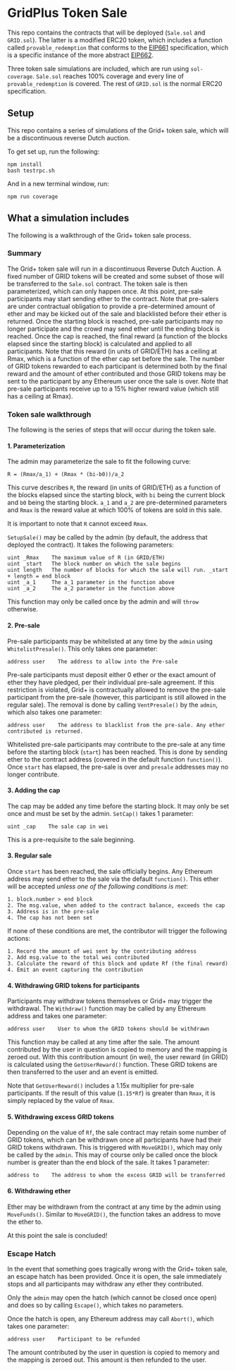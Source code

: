 # GridPlus Token Sale

This repo contains the contracts that will be deployed (`Sale.sol` and `GRID.sol`). The latter is a modified ERC20 token, which includes a function called `provable_redemption` that conforms to the [EIP661](https://github.com/ethereum/EIPs/issues/661) specification, which is a specific instance of the more abstract [EIP662](https://github.com/ethereum/EIPs/issues/662).

Three token sale simulations are included, which are run using `sol-coverage`. `Sale.sol` reaches 100% coverage and every line of `provable_redemption` is covered. The rest of `GRID.sol` is the normal ERC20 specification.

## Setup
This repo contains a series of simulations of the Grid+ token sale, which will be a discontinuous reverse Dutch auction.

To get set up, run the following:

```
npm install
bash testrpc.sh
```

And in a new terminal window, run:
```
npm run coverage
```

## What a simulation includes

The following is a walkthrough of the Grid+ token sale process.

### Summary

The Grid+ token sale will run in a discontinuous Reverse Dutch Auction. A fixed number of GRID tokens will be created and some subset of those will be transferred to the `Sale.sol` contract. The token sale is then parameterized, which can only happen once. At this point, pre-sale participants may start sending ether to the contract. Note that pre-salers are under contractual obligation to provide a pre-determined amount of ether and may be kicked out of the sale and blacklisted before their ether is returned. Once the starting block is reached, pre-sale participants may no longer participate and the crowd may send ether until the ending block is reached. Once the cap is reached, the final reward (a function of the blocks elapsed since the starting block) is calculated and applied to all participants. Note that this reward (in units of GRID/ETH) has a ceiling at Rmax, which is a function of the ether cap set before the sale. The number of GRID tokens rewarded to each participant is determined both by the final reward and the amount of ether contributed and those GRID tokens may be sent to the participant by any Ethereum user once the sale is over. Note that pre-sale participants receive up to a 15% higher reward value (which still has a ceiling at Rmax).

### Token sale walkthrough

The following is the series of steps that will occur during the token sale.

#### 1. Parameterization

The admin may parameterize the sale to fit the following curve:

```
R = (Rmax/a_1) + (Rmax * (bi-b0))/a_2
```

This curve describes `R`, the reward (in units of GRID/ETH) as a function of the blocks elapsed since the starting block, with `bi` being the current block and `b0` being the starting block. `a_1` and `a_2` are pre-determined parameters and `Rmax` is the reward value at which 100% of tokens are sold in this sale.

It is important to note that `R` cannot exceed `Rmax`.

`SetupSale()` may be called by the admin (by default, the address that deployed the contract). It takes the following parameters:

```
uint _Rmax    The maximum value of R (in GRID/ETH)
uint _start   The block number on which the sale begins
uint length   The number of blocks for which the sale will run. _start + length = end block
uint _a_1     The a_1 parameter in the function above
uint _a_2     The a_2 parameter in the function above
```

This function may only be called once by the admin and will `throw` otherwise.

#### 2. Pre-sale

Pre-sale participants may be whitelisted at any time by the `admin` using `WhitelistPresale()`. This only takes one parameter:

```
address user    The address to allow into the Pre-sale
```

Pre-sale participants must deposit either 0 ether or the exact amount of ether they have pledged, per their individual pre-sale agreement. If this restriction is violated, Grid+ is contractually allowed to remove the pre-sale participant from the pre-sale (however, this participant is still allowed in the regular sale). The removal is done by calling `VentPresale()` by the `admin`, which also takes one parameter:

```
address user    The address to blacklist from the pre-sale. Any ether contributed is returned.
```

Whitelisted pre-sale participants may contribute to the pre-sale at any time before the starting block (`start`) has been reached. This is done by sending ether to the contract address (covered in the default function `function()`). Once `start` has elapsed, the pre-sale is over and `presale` addresses may no longer contribute.

#### 3. Adding the cap

The cap may be added any time before the starting block. It may only be set once and must be set by the admin. `SetCap()` takes 1 parameter:

```
uint _cap    The sale cap in wei
```

This is a pre-requisite to the sale beginning.

#### 3. Regular sale

Once `start` has been reached, the sale officially begins. Any Ethereum address may send ether to the sale via the default `function()`. This ether will be accepted *unless one of the following conditions is met*:

```
1. block.number > end block
2. The msg.value, when added to the contract balance, exceeds the cap
3. Address is in the pre-sale
4. The cap has not been set
```

If none of these conditions are met, the contributor will trigger the following actions:

```
1. Record the amount of wei sent by the contributing address
2. Add msg.value to the total wei contributed
3. Calculate the reward of this block and update Rf (the final reward)
4. Emit an event capturing the contribution
```

#### 4. Withdrawing GRID tokens for participants

Participants may withdraw tokens themselves or Grid+ may trigger the withdrawal. The `Withdraw()` function may be called by any Ethereum address and takes one parameter:

```
address user    User to whom the GRID tokens should be withdrawn
```

This function may be called at any time after the sale. The amount contributed by the user in question is copied to memory and the mapping is zeroed out. With this contribution amount (in wei), the user reward (in GRID) is calculated using the `GetUserReward()` function. These GRID tokens are then transferred to the user and an event is emitted.

Note that `GetUserReward()` includes a 1.15x multiplier for pre-sale participants. If the result of this value (`1.15*Rf`) is greater than `Rmax`, it is simply replaced by the value of `Rmax`.

#### 5. Withdrawing excess GRID tokens

Depending on the value of `Rf`, the sale contract may retain some number of GRID tokens, which can be withdrawn once all participants have had their GRID tokens withdrawn. This is triggered with `MoveGRID()`, which may only be called by the `admin`. This may of course only be called once the block number is greater than the end block of the sale. It takes 1 parameter:

```
address to    The address to whom the excess GRID will be transferred
```

#### 6. Withdrawing ether

Ether may be withdrawn from the contract at any time by the admin using `MoveFunds()`. Similar to `MoveGRID()`, the function takes an address to move the ether to.

At this point the sale is concluded!

### Escape Hatch

In the event that something goes tragically wrong with the Grid+ token sale, an escape hatch has been provided. Once it is open, the sale immediately stops and all participants may withdraw any ether they contributed.

Only the `admin` may open the hatch (which cannot be closed once open) and does so by calling `Escape()`, which takes no parameters.

Once the hatch is open, any Ethereum address may call `Abort()`, which takes one parameter:

```
address user    Participant to be refunded
```

The amount contributed by the user in question is copied to memory and the mapping is zeroed out. This amount is then refunded to the user.
